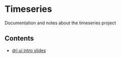# Timeseries

Documentation and notes about the timeseries project

## Contents

- [dri ui intro slides](dri-ui-intro-slides.md)

